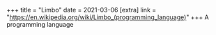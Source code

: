 +++
title = "Limbo"
date = 2021-03-06
[extra]
link = "https://en.wikipedia.org/wiki/Limbo_(programming_language)"
+++
A programming language

